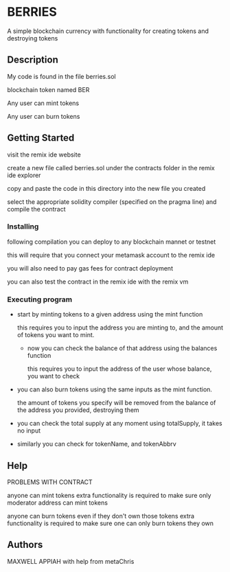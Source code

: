 # BERRIES

A simple blockchain currency with functionality for creating tokens and destroying tokens

## Description

My code is found in the file berries.sol

blockchain token named BER

Any user can mint tokens

Any user can burn tokens

## Getting Started

visit the remix ide website

create a new file called berries.sol under the contracts folder in the remix ide explorer

copy and paste the code in this directory into the new file you created

select the appropriate solidity compiler (specified on the pragma line) and compile the contract

### Installing

following compilation you can deploy to any blockchain mannet or testnet

this will require that you connect your metamask account to the remix ide

you will also need to pay gas fees for contract deployment

you can also test the contract in the remix ide with the remix vm

### Executing program

* start by minting tokens to a given address using the mint function

    this requires you to input the address you are minting to, and the amount of tokens you want to mint.

  * now you can check the balance of that address using the balances function

    this requires you to input the address of the user whose balance, you want to check

* you can also burn tokens  using the same inputs as the mint function.

    the amount of tokens you specify will be removed from the balance of the address you provided, destroying them

* you can check the total supply at any moment using totalSupply, it takes no input

* similarly you can check for tokenName, and tokenAbbrv

## Help

PROBLEMS WITH CONTRACT

anyone can mint tokens 
extra functionality is required to make sure only moderator address can mint tokens

anyone can burn tokens even if they don't own those tokens
extra functionality is required to make sure one can only burn tokens they own

## Authors
MAXWELL APPIAH
with help from metaChris
